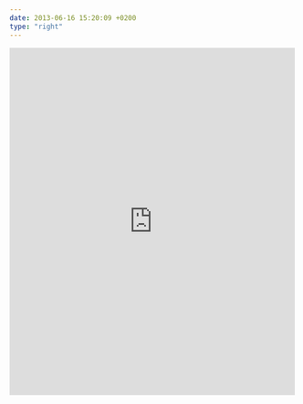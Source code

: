 ```yaml
---
date: 2013-06-16 15:20:09 +0200
type: "right"
---
```

<iframe src="https://www.facebook.com/plugins/post.php?href=https%3A%2F%2Fwww.facebook.com%2Ftereza.kavinska%2Fposts%2F1738778879695109&width=500" width="500" height="608" style="border:none;overflow:hidden" scrolling="no" frameborder="0" allowTransparency="true"></iframe>
